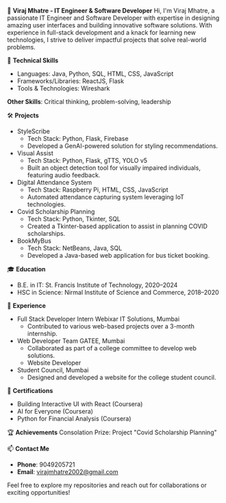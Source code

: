 🌟 **Viraj Mhatre - IT Engineer & Software Developer**
Hi, I'm Viraj Mhatre, a passionate IT Engineer and Software Developer with expertise in designing amazing user interfaces and building innovative software solutions. With experience in full-stack development and a knack for learning new technologies, I strive to deliver impactful projects that solve real-world problems.

🔧 **Technical Skills**
- Languages: Java, Python, SQL, HTML, CSS, JavaScript
- Frameworks/Libraries: ReactJS, Flask
- Tools & Technologies: Wireshark
  
**Other Skills**: Critical thinking, problem-solving, leadership

🛠️ **Projects**
- StyleScribe
  - Tech Stack: Python, Flask, Firebase
  - Developed a GenAI-powered solution for styling recommendations.
- Visual Assist
  - Tech Stack: Python, Flask, gTTS, YOLO v5
  - Built an object detection tool for visually impaired individuals, featuring audio feedback.
- Digital Attendance System
  - Tech Stack: Raspberry Pi, HTML, CSS, JavaScript
  - Automated attendance capturing system leveraging IoT technologies.
- Covid Scholarship Planning
  - Tech Stack: Python, Tkinter, SQL
  - Created a Tkinter-based application to assist in planning COVID scholarships.
- BookMyBus
  - Tech Stack: NetBeans, Java, SQL
  - Developed a Java-based web application for bus ticket booking.

🎓 **Education**
- B.E. in IT: St. Francis Institute of Technology, 2020–2024
- HSC in Science: Nirmal Institute of Science and Commerce, 2018–2020

💼 **Experience**
- Full Stack Developer Intern Webixar IT Solutions, Mumbai
  - Contributed to various web-based projects over a 3-month internship.
- Web Developer Team GATEE, Mumbai
  - Collaborated as part of a college committee to develop web solutions.
  - Website Developer
- Student Council, Mumbai
  - Designed and developed a website for the college student council.

📜 **Certifications**
- Building Interactive UI with React (Coursera)
- AI for Everyone (Coursera)
- Python for Financial Analysis (Coursera)

🏆 **Achievements**
Consolation Prize: Project "Covid Scholarship Planning"

📫 **Contact Me**
- **Phone**: 9049205721
- **Email**: virajmhatre2002@gmail.com
  
Feel free to explore my repositories and reach out for collaborations or exciting opportunities!
